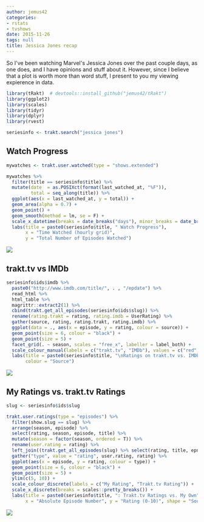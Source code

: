 ```yaml
---
author: jemus42
categories:
- rstats
- tvshows
date: 2015-11-26
tags: null
title: Jessica Jones recap
---
```


So I've been watching Marvel's Jessica Jones over the past couple days, as one does, and I have opinions and stuff about it. However, since I believe that a plot is worth more than word stuff, I present to you my viewing expierence in data.

<!--more-->

``` r
library(tRakt)  # devtools::install_github("jemus42/tRakt")
library(ggplot2)
library(scales)
library(tidyr)
library(dplyr)
library(rvest)

seriesinfo <- trakt.search("jessica jones")
```

Watch Progress
--------------

``` r
mywatches <- trakt.user.watched(type = "shows.extended")

mywatches %>% 
  filter(title == seriesinfo$title) %>%
  mutate(date  = as.POSIXct(format(last_watched_at, "%F")),
         total = seq_along(title)) %>%
  ggplot(aes(x = last_watched_at, y = total)) +
  geom_area(alpha = 0.7) +
  geom_point() +
  geom_smooth(method = lm, se = F) +
  scale_x_datetime(breaks = date_breaks("days"), minor_breaks = date_breaks("hours")) +
  labs(title = paste0(seriesinfo$title, " Watch Progress"), 
       x = "Time Watched (hourly grid)", 
       y = "Total Number of Episodes Watched")
```

![](/images/jessicajones_watchprog-1.png)

trakt.tv vs IMDb
----------------

``` r
seriesinfo$ids$imdb %>%
  paste0("http://www.imdb.com/title/", . , "/epdate") %>%
  read_html %>% 
  html_table %>% 
  magrittr::extract2(1) %>%
  cbind(trakt.get_all_episodes(seriesinfo$ids$slug)) %>%
  rename(rating.trakt = rating, rating.imdb = UserRating) %>%
  gather(source, rating, rating.trakt, rating.imdb) %>%
  ggplot(data = ., aes(x = episode, y = rating, colour = source)) +
  geom_point(size = 6, colour = "black") +
  geom_point(size = 5) +
  facet_grid(. ~ season, scales = "free_x", labeller = label_both) +
  scale_colour_manual(labels = c("trakt.tv", "IMDb"), values = c("red", "yellow")) +
  labs(title = paste0(seriesinfo$title, "\nRatings on trakt.tv vs. IMDb"), x = "Episode", y = "Rating",
       colour = "Source")
```

![](/images/jessicajones_traktvsme-1.png)

My Ratings vs. trakt.tv Ratings
-------------------------------

``` r
slug <- seriesinfo$ids$slug

trakt.user.ratings(type = "episodes") %>%
  filter(show.slug == slug) %>%
  arrange(season, episode) %>%
  select(rating, season, episode, title) %>% 
  mutate(season = factor(season, ordered = T)) %>%
  rename(user.rating = rating) %>%
  left_join((trakt.get_all_episodes(slug) %>% select(rating, title, epnum))) %>%
  gather("type", value = "rating", user.rating, rating) %>%
  ggplot(aes(x = episode, y = rating, colour = type)) +
  geom_point(size = 6, colour = "black") +
  geom_point(size = 5) +
  ylim(c(5, 10)) +
  scale_colour_discrete(labels = c("My Rating", "Trakt.tv Rating")) +
  scale_x_discrete(breaks = scales::pretty_breaks()) +
  labs(title = paste0(seriesinfo$title, ": Trakt.tv Ratings vs. My Own"),
       x = "Absolute Episode Number", y = "Rating (0-10)", shape = "Source", colour = "Source")
```

![](/images/jessicajones_mevstrakt-1.png)
